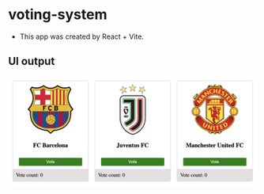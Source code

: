 # voting-system

- This app was created by React + Vite.

## UI output

![view](./public/images/voting.png)
